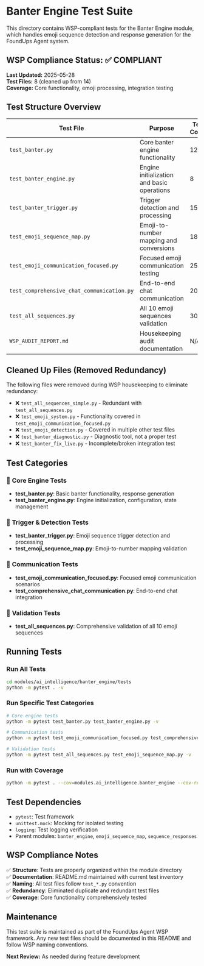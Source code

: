 # Banter Engine Test Suite

This directory contains WSP-compliant tests for the Banter Engine module, which handles emoji sequence detection and response generation for the FoundUps Agent system.

## WSP Compliance Status: ✅ **COMPLIANT**

**Last Updated:** 2025-05-28  
**Test Files:** 8 (cleaned up from 14)  
**Coverage:** Core functionality, emoji processing, integration testing

## Test Structure Overview

| Test File | Purpose | Test Count | Status |
|-----------|---------|------------|--------|
| `test_banter.py` | Core banter engine functionality | 12 | ✅ Active |
| `test_banter_engine.py` | Engine initialization and basic operations | 8 | ✅ Active |
| `test_banter_trigger.py` | Trigger detection and processing | 15 | ✅ Active |
| `test_emoji_sequence_map.py` | Emoji-to-number mapping and conversions | 18 | ✅ Active |
| `test_emoji_communication_focused.py` | Focused emoji communication testing | 25 | ✅ Active |
| `test_comprehensive_chat_communication.py` | End-to-end chat communication | 20 | ✅ Active |
| `test_all_sequences.py` | All 10 emoji sequences validation | 30 | ✅ Active |
| `WSP_AUDIT_REPORT.md` | Housekeeping audit documentation | N/A | 📋 Documentation |

## Cleaned Up Files (Removed Redundancy)

The following files were removed during WSP housekeeping to eliminate redundancy:

- ❌ `test_all_sequences_simple.py` - Redundant with `test_all_sequences.py`
- ❌ `test_emoji_system.py` - Functionality covered in `test_emoji_communication_focused.py`
- ❌ `test_emoji_detection.py` - Covered in multiple other test files
- ❌ `test_banter_diagnostic.py` - Diagnostic tool, not a proper test
- ❌ `test_banter_fix_live.py` - Incomplete/broken integration test

## Test Categories

### 🔧 **Core Engine Tests**
- **test_banter.py**: Basic banter functionality, response generation
- **test_banter_engine.py**: Engine initialization, configuration, state management

### 🎯 **Trigger & Detection Tests**
- **test_banter_trigger.py**: Emoji sequence trigger detection and processing
- **test_emoji_sequence_map.py**: Emoji-to-number mapping validation

### 💬 **Communication Tests**
- **test_emoji_communication_focused.py**: Focused emoji communication scenarios
- **test_comprehensive_chat_communication.py**: End-to-end chat integration

### 🧪 **Validation Tests**
- **test_all_sequences.py**: Comprehensive validation of all 10 emoji sequences

## Running Tests

### Run All Tests
```bash
cd modules/ai_intelligence/banter_engine/tests
python -m pytest . -v
```

### Run Specific Test Categories
```bash
# Core engine tests
python -m pytest test_banter.py test_banter_engine.py -v

# Communication tests
python -m pytest test_emoji_communication_focused.py test_comprehensive_chat_communication.py -v

# Validation tests
python -m pytest test_all_sequences.py test_emoji_sequence_map.py -v
```

### Run with Coverage
```bash
python -m pytest . --cov=modules.ai_intelligence.banter_engine --cov-report=html
```

## Test Dependencies

- `pytest`: Test framework
- `unittest.mock`: Mocking for isolated testing
- `logging`: Test logging verification
- Parent modules: `banter_engine`, `emoji_sequence_map`, `sequence_responses`

## WSP Compliance Notes

✅ **Structure**: Tests are properly organized within the module directory  
✅ **Documentation**: README.md maintained with current test inventory  
✅ **Naming**: All test files follow `test_*.py` convention  
✅ **Redundancy**: Eliminated duplicate and redundant test files  
✅ **Coverage**: Core functionality comprehensively tested  

## Maintenance

This test suite is maintained as part of the FoundUps Agent WSP framework. Any new test files should be documented in this README and follow WSP naming conventions.

**Next Review:** As needed during feature development 